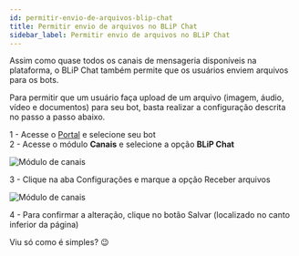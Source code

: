 ```yaml
---
id: permitir-envio-de-arquivos-blip-chat
title: Permitir envio de arquivos no BLiP Chat
sidebar_label: Permitir envio de arquivos no BLiP Chat
---
```


Assim como quase todos os canais de mensageria disponíveis na plataforma, o BLiP Chat também permite que os usuários enviem arquivos para os bots.

Para permitir que um usuário faça upload de um arquivo (imagem, áudio, vídeo e documentos) para seu bot, basta realizar a configuração descrita no passo a passo abaixo.

1 - Acesse o [Portal](https://portal.blip.ai/#/) e selecione seu bot  
2 - Acesse o módulo **Canais** e selecione a opção **BLiP Chat**

![Módulo de canais](/img/channels/blip-chat/chat-permitir-envio-de-arquivos-blip-chat-1.png)<br>

3 - Clique na aba Configurações e marque a opção Receber arquivos

![Módulo de canais](/img/channels/blip-chat/chat-permitir-envio-de-arquivos-blip-chat-2.png)<br>

4 - Para confirmar a alteração, clique no botão Salvar (localizado no canto inferior da página)

Viu só como é simples? 😉

